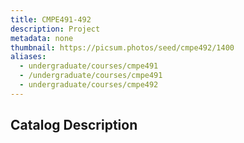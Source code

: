 ```yaml
---
title: CMPE491-492
description: Project
metadata: none
thumbnail: https://picsum.photos/seed/cmpe492/1400
aliases:
  - undergraduate/courses/cmpe491
  - /undergraduate/courses/cmpe491
  - undergraduate/courses/cmpe492
---
```


## Catalog Description
